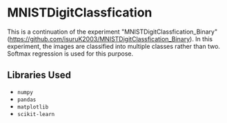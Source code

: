 # MNISTDigitClassfication
This is a continuation of the experiment "MNISTDigitClassfication_Binary" (https://github.com/isuruK2003/MNISTDigitClassfication_Binary). In this experiment, the images are classified into multiple classes rather than two. Softmax regression is used for this purpose.

## Libraries Used
- ```numpy``` 
- ```pandas```
- ```matplotlib```
- ```scikit-learn```
